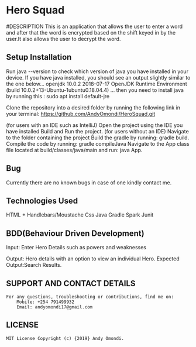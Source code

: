 # Hero Squad

#DESCRIPTION
This is an application that allows the user to enter a word and after that the word is encrypted based on the shift keyed in by the user.It also allows the user to decrypt the word.

## Setup Installation

Run java --version to check which version of java you have installed in your device. If you have java installed, you should see an output slightly similar to the one below...
openjdk 10.0.2 2018-07-17
OpenJDK Runtime Environment (build 10.0.2+13-Ubuntu-1ubuntu0.18.04.4)
... then you need to install java by running this : sudo apt install default-jre

Clone the repository into a desired folder by running the following link in your terminal: https://github.com/AndyOmondi/HeroSquad.git

(for users with an IDE such as IntelliJ)
Open the project using the IDE you have installed
Build and Run the project.
(for users without an IDE)
Navigate to the folder containing the project
Build the gradle by running: gradle build.
Compile the code by running: gradle compileJava
Navigate to the App class file located at build/classes/java/main and run: java App.

## Bug
Currently there are no known bugs in case of one kindly contact me.
## Technologies Used
HTML + Handlebars/Moustache
Css
Java
Gradle
Spark
Junit
## BDD(Behaviour Driven Development)
Input:  Enter Hero Details such as powers and weaknesses 
         
Output: Hero details with an option to view an individual Hero.
Expected Output:Search Results.     


## SUPPORT AND CONTACT DETAILS
    For any questions, troubleshooting or contributions, find me on:
        Mobile: +254 791499932
        Email: andyomondi17@gmail.com
## LICENSE
    MIT License Copyright (c) {2019} Andy Omondi.   